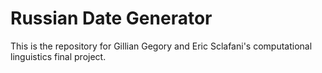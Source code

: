 # Russian Date Generator
This is the repository for Gillian Gegory and Eric Sclafani's computational linguistics final project. 
